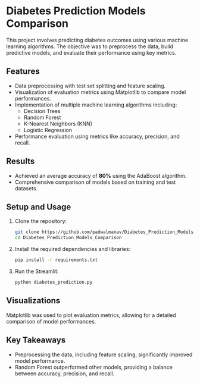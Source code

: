 # Diabetes Prediction Models Comparison 

This project involves predicting diabetes outcomes using various machine learning algorithms. The objective was to preprocess the data, build predictive models, and evaluate their performance using key metrics.

## Features
- Data preprocessing with test set splitting and feature scaling.
- Visualization of evaluation metrics using Matplotlib to compare model performances.
- Implementation of multiple machine learning algorithms including:
  - Decision Trees
  - Random Forest
  - K-Nearest Neighbors (KNN)
  - Logistic Regression
- Performance evaluation using metrics like accuracy, precision, and recall.

## Results
- Achieved an average accuracy of **80%** using the AdaBoost algorithm.
- Comprehensive comparison of models based on training and test datasets.

## Setup and Usage
1. Clone the repository:
    ```bash
    git clone https://github.com/padwalmanav/Diabetes_Prediction_Models_Comparison.git
    cd Diabetes_Prediction_Models_Comparison
    ```

2. Install the required dependencies and libraries:
    ```bash
    pip install -r requirements.txt
    ```

3. Run the Streamlit:
    ```bash
    python diabetes_prediction.py
    ```

## Visualizations
Matplotlib was used to plot evaluation metrics, allowing for a detailed comparison of model performances.

## Key Takeaways
- Preprocessing the data, including feature scaling, significantly improved model performance.
- Random Forest outperformed other models, providing a balance between accuracy, precision, and recall.
